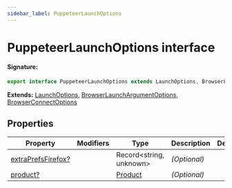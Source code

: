 ```yaml
---
sidebar_label: PuppeteerLaunchOptions
---
```


# PuppeteerLaunchOptions interface

#### Signature:

```typescript
export interface PuppeteerLaunchOptions extends LaunchOptions, BrowserLaunchArgumentOptions, BrowserConnectOptions
```

**Extends:** [LaunchOptions](./puppeteer.launchoptions.md), [BrowserLaunchArgumentOptions](./puppeteer.browserlaunchargumentoptions.md), [BrowserConnectOptions](./puppeteer.browserconnectoptions.md)

## Properties

| Property                                                                      | Modifiers | Type                              | Description  | Default |
| ----------------------------------------------------------------------------- | --------- | --------------------------------- | ------------ | ------- |
| [extraPrefsFirefox?](./puppeteer.puppeteerlaunchoptions.extraprefsfirefox.md) |           | Record&lt;string, unknown&gt;     | _(Optional)_ |         |
| [product?](./puppeteer.puppeteerlaunchoptions.product.md)                     |           | [Product](./puppeteer.product.md) | _(Optional)_ |         |
